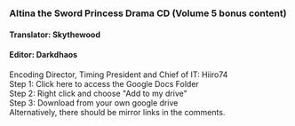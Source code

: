### Altina the Sword Princess Drama CD (Volume 5 bonus content)<br/>
#### Translator: Skythewood<br/>
#### Editor: Darkdhaos<br/>
Encoding Director, Timing President and Chief of IT: Hiiro74<br/>
Step 1: Click here to access the Google Docs Folder<br/>
Step 2: Right click and choose "Add to my drive"<br/>
Step 3: Download from your own google drive<br/>
Alternatively, there should be mirror links in the comments.<br/>
